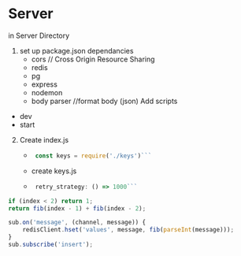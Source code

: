 # Server
in Server Directory
1. set up package.json dependancies
   - cors // Cross Origin Resource Sharing
   - redis
   - pg
   - express
   - nodemon
   - body parser //format body (json)
  Add scripts
  - dev
  - start
2. Create index.js
   - ```js 
      const keys = require('./keys')```

   - create keys.js
   - ```javascript
      retry_strategy: () => 1000```

```javascript
if (index < 2) return 1;
return fib(index - 1) + fib(index - 2);
```
```javascript
sub.on('message', (channel, message)) {
    redisClient.hset('values', message, fib(parseInt(message)));
}
sub.subscribe('insert');
```
